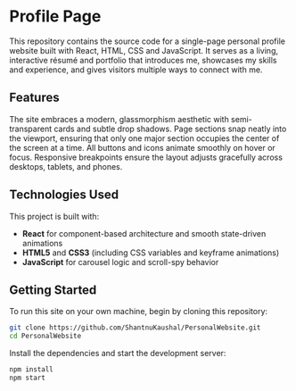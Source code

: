 # Profile Page

This repository contains the source code for a single-page personal profile website built with React, HTML, CSS and JavaScript. It serves as a living, interactive résumé and portfolio that introduces me, showcases my skills and experience, and gives visitors multiple ways to connect with me.

## Features

The site embraces a modern, glassmorphism aesthetic with semi-transparent cards and subtle drop shadows. Page sections snap neatly into the viewport, ensuring that only one major section occupies the center of the screen at a time. All buttons and icons animate smoothly on hover or focus. Responsive breakpoints ensure the layout adjusts gracefully across desktops, tablets, and phones. 

## Technologies Used

This project is built with:
- **React** for component-based architecture and smooth state-driven animations  
- **HTML5** and **CSS3** (including CSS variables and keyframe animations)  
- **JavaScript** for carousel logic and scroll-spy behavior  

## Getting Started

To run this site on your own machine, begin by cloning this repository:

```bash
git clone https://github.com/ShantnuKaushal/PersonalWebsite.git
cd PersonalWebsite
```
Install the dependencies and start the development server:
```bash
npm install
npm start
```

